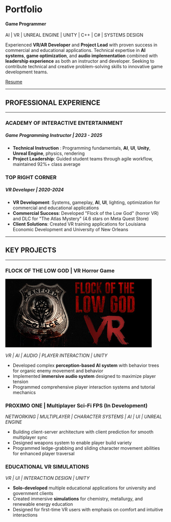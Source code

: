 # Portfolio
#### Game Programmer

AI | VR | UNREAL ENGINE | UNITY | C++ | C# | SYSTEMS DESIGN

Experienced **VR/AR Developer** and **Project Lead** with proven success in commercial and educational applications. 
Technical expertise in **AI systems**, **game optimization**, and **audio implementation** combined with **leadership experience** 
as both an instructor and developer. Seeking to contribute technical and creative problem-solving skills to 
innovative game development teams.

[Resume](DrewFunderburk_Resume.pdf)

---
## PROFESSIONAL EXPERIENCE
---
### ACADEMY OF INTERACTIVE ENTERTAINMENT
##### Game Programming Instructor | 2023 - 2025
- **Technical Instruction** : Programming fundamentals, **AI**, **UI**, **Unity**, **Unreal Engine**, physics, rendering
- **Project Leadership**: Guided student teams through agile workflow, maintained 92%+ class average

### TOP RIGHT CORNER
##### VR Developer | 2020-2024
- **VR Development**: Systems, gameplay, **AI**, **UI**, lighting, optimization for commercial and educational applications
- **Commercial Success**: Developed "Flock of the Low God" (horror VR) and DLC for "The Atlas Mystery" (4.6 stars on Meta Quest Store)
- **Client Solutions**: Created VR training applications for Louisiana Economic Development and University of New Orleans

---
## KEY PROJECTS
---
### FLOCK OF THE LOW GOD | VR Horror Game
[![Flock of the Low God Header](assets/img/FlockOfTheLowGodHeader.jpg)](https://store.steampowered.com/app/2093550/Flock_of_the_Low_God/)

*VR | AI | AUDIO | PLAYER INTERACTION | UNITY*

- Developed complex **perception-based AI system** with behavior trees for organic enemy movement and behavior
- Implemented **immersive audio system** designed to maximize player tension
- Programmed comprehensive player interaction systems and tutorial mechanics

### PROXIMO ONE | Multiplayer Sci-Fi FPS (In Development)
*NETWORKING | MULTIPLAYER | CHARACTER SYSTEMS | AI | UI | UNREAL ENGINE*

- Building client-server architecture with client prediction for smooth multiplayer sync
- Designed weapons system to enable player build variety
- Programmed ledge-grabbing and sliding character movement abilities for enhanced player traversal

### EDUCATIONAL VR SIMULATIONS
*VR | UI | INTERACTION DESIGN | UNITY*

- **Solo-developed** multiple educational applications for university and government clients
- Created immersive **simulations** for chemistry, metallurgy, and renewable energy education
- Designed for first-time VR users with emphasis on comfort and intuitive interactions